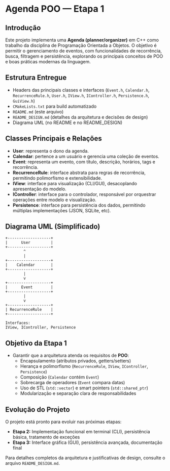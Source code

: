 # Agenda POO — Etapa 1

## Introdução

Este projeto implementa uma **Agenda (planner/organizer)** em C++ como trabalho da disciplina de Programação Orientada a Objetos. O objetivo é permitir o gerenciamento de eventos, com funcionalidades de recorrência, busca, filtragem e persistência, explorando os principais conceitos de POO e boas práticas modernas da linguagem.

## Estrutura Entregue
- Headers das principais classes e interfaces (`Event.h`, `Calendar.h`, `RecurrenceRule.h`, `User.h`, `IView.h`, `IController.h`, `Persistence.h`, `GuiView.h`)
- `CMakeLists.txt` para build automatizado
- `README.md` (este arquivo)
- `README_DESIGN.md` (detalhes da arquitetura e decisões de design)
- Diagrama UML (no README e no README_DESIGN)

## Classes Principais e Relações
- **User**: representa o dono da agenda.
- **Calendar**: pertence a um usuário e gerencia uma coleção de eventos.
- **Event**: representa um evento, com título, descrição, horários, tags e recorrência.
- **RecurrenceRule**: interface abstrata para regras de recorrência, permitindo polimorfismo e extensibilidade.
- **IView**: interface para visualização (CLI/GUI), desacoplando apresentação do modelo.
- **IController**: interface para o controlador, responsável por orquestrar operações entre modelo e visualização.
- **Persistence**: interface para persistência dos dados, permitindo múltiplas implementações (JSON, SQLite, etc).

## Diagrama UML (Simplificado)

```
+-------------------+
|      User         |
+-------------------+
        ^
        |
+-------------------+
|    Calendar       |
+-------------------+
        |
        v
+-------------------+
|      Event        |
+-------------------+
        |
        v
+-------------------+
| RecurrenceRule    |
+-------------------+

Interfaces:
IView, IController, Persistence
```

## Objetivo da Etapa 1
- Garantir que a arquitetura atenda os requisitos de **POO**:
  - Encapsulamento (atributos privados, getters/setters)
  - Herança e polimorfismo (`RecurrenceRule`, `IView`, `IController`, `Persistence`)
  - Composição (`Calendar` contém `Event`)
  - Sobrecarga de operadores (`Event` compara datas)
  - Uso de STL (`std::vector`) e smart pointers (`std::shared_ptr`)
  - Modularização e separação clara de responsabilidades

## Evolução do Projeto
O projeto está pronto para evoluir nas próximas etapas:
- **Etapa 2:** Implementação funcional em terminal (CLI), persistência básica, tratamento de exceções
- **Etapa 3:** Interface gráfica (GUI), persistência avançada, documentação final

Para detalhes completos da arquitetura e justificativas de design, consulte o arquivo `README_DESIGN.md`.
